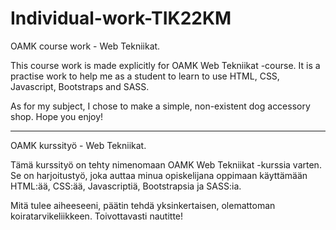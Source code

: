 # Individual-work-TIK22KM
OAMK course work - Web Tekniikat.

This course work is made explicitly for OAMK Web Tekniikat -course.
It is a practise work to help me as a student to learn to use HTML, CSS, Javascript, Bootstraps and SASS.

As for my subject, I chose to make a simple, non-existent dog accessory shop. Hope you enjoy!

----

OAMK kurssityö - Web Tekniikat.

Tämä kurssityö on tehty nimenomaan OAMK Web Tekniikat -kurssia varten.
Se on harjoitustyö, joka auttaa minua opiskelijana oppimaan käyttämään HTML:ää, CSS:ää, Javascriptiä, Bootstrapsia ja SASS:ia.

Mitä tulee aiheeseeni, päätin tehdä yksinkertaisen, olemattoman koiratarvikeliikkeen. Toivottavasti nautitte!

